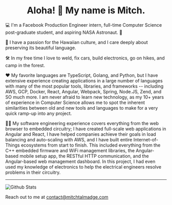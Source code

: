 <h1 align="center">Aloha! 🌺 My name is Mitch.</h1>

💻 I'm a Facebook Production Engineer intern, full-time Computer Science post-graduate student, and aspiring NASA Astronaut. 🚀

🤙 I have a passion for the Hawaiian culture, and I care deeply about preserving its beautiful language.

🛠 In my free time I love to weld, fix cars, build electronics, go on hikes, and camp in the forest.

♥ My favorite languages are TypeScript, Golang, and Python, but I have extensive experience creating applications in a large number of languages with many of the most popular tools, libraries, and frameworks -- including AWS, GCP, Docker, React, Angular, Webpack, Spring, Node.JS, Zend, and SO much more. I am never afraid to learn new technology, as my 10+ years of experience in Computer Science allows me to spot the inherent similarities between old and new tools and languages to make for a very quick ramp-up into any project.

👨‍💻 My software engineering experience covers everything from the web browser to embedded circuitry; I have created full-scale web applications in Angular and React, I have helped companies achieve their goals in load balancing and auto-scaling with AWS, and I have built entire Internet-of-Things ecosystems from start to finish. This included everything from the C++ embedded firmware and WiFi management libraries, the Angular-based mobile setup app, the RESTful HTTP communication, and the Angular-based web management dashboard. In this project, I had even used my knowledge of electronics to help the electrical engineers resolve problems in their circuitry.

---

<img align="center" src="https://github-readme-stats.anuraghazra1.vercel.app/api?username=MitchTalmadge&show_icons=true&include_all_commits=true&theme=material-palenight" alt="Github Stats" />

Reach out to me at <a href="mailto:contact@mitchtalmadge.com">contact@mitchtalmadge.com</a>
